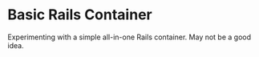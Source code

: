 # Basic Rails Container

Experimenting with a simple all-in-one Rails container. May not be a good idea.
